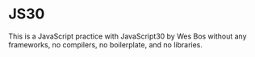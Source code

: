# JS30
This is a JavaScript practice with JavaScript30 by Wes Bos without any frameworks, no compilers, no boilerplate, and no libraries.
